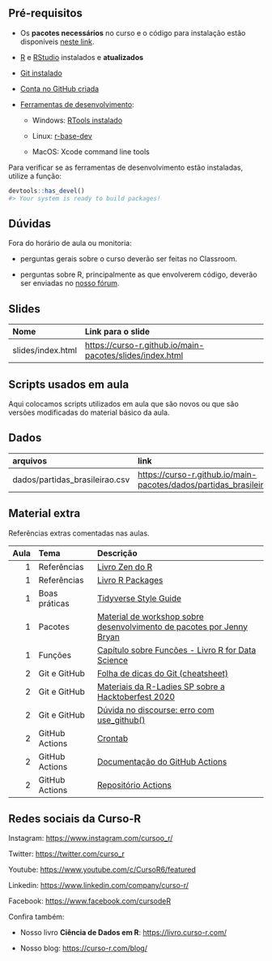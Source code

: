 
<!-- README.md is generated from README.Rmd. Please edit that file -->

## Pré-requisitos

-   Os **pacotes necessários** no curso e o código para instalação estão
    disponíveis [neste
    link](https://github.com/curso-r/main-pacotes#pacotes-necess%C3%A1rios).

-   [R](https://livro.curso-r.com/1-1-instalacao-do-r.html) e
    [RStudio](https://livro.curso-r.com/1-1-instalacao-do-r.html)
    instalados e **atualizados**

-   [Git instalado](https://git-scm.com/)

-   [Conta no GitHub criada](https://github.com/)

-   [Ferramentas de
    desenvolvimento](https://r-pkgs.org/setup.html#setup-tools):

    -   Windows: [RTools
        instalado](https://livro.curso-r.com/1-3-instalacao-adicionais.html#rtools)

    -   Linux:
        [r-base-dev](https://livro.curso-r.com/1-3-instalacao-adicionais.html#rtools)

    -   MacOS: Xcode command line tools

Para verificar se as ferramentas de desenvolvimento estão instaladas,
utilize a função:

``` r
devtools::has_devel()
#> Your system is ready to build packages!
```

## Dúvidas

Fora do horário de aula ou monitoria:

-   perguntas gerais sobre o curso deverão ser feitas no Classroom.

-   perguntas sobre R, principalmente as que envolverem código, deverão
    ser enviadas no [nosso fórum](https://discourse.curso-r.com/).

## Slides

| Nome              | Link para o slide                                          |
|:------------------|:-----------------------------------------------------------|
| slides/index.html | <https://curso-r.github.io/main-pacotes/slides/index.html> |

## Scripts usados em aula

Aqui colocamos scripts utilizados em aula que são novos ou que são
versões modificadas do material básico da aula.

## Dados

| arquivos                        | link                                                                    |
|:--------------------------------|:------------------------------------------------------------------------|
| dados/partidas\_brasileirao.csv | <https://curso-r.github.io/main-pacotes/dados/partidas_brasileirao.csv> |

## Material extra

Referências extras comentadas nas aulas.

| Aula | Tema           | Descrição                                                                                                                     |
|-----:|:---------------|:------------------------------------------------------------------------------------------------------------------------------|
|    1 | Referências    | [Livro Zen do R](https://curso-r.github.io/zen-do-r/)                                                                         |
|    1 | Referências    | [Livro R Packages](https://r-pkgs.org/)                                                                                       |
|    1 | Boas práticas  | [Tidyverse Style Guide](https://principles.tidyverse.org/)                                                                    |
|    1 | Pacotes        | [Material de workshop sobre desenvolvimento de pacotes por Jenny Bryan](https://github.com/jennybc/pkg-dev-tutorial)          |
|    1 | Funções        | [Capítulo sobre Funcões - Livro R for Data Science](https://r4ds.had.co.nz/functions.html)                                    |
|    2 | Git e GitHub   | [Folha de dicas do Git (cheatsheet)](https://training.github.com/downloads/pt_BR/github-git-cheat-sheet/)                     |
|    2 | Git e GitHub   | [Materiais da R-Ladies SP sobre a Hacktoberfest 2020](https://r-ladies-sao-paulo.github.io/2020-hacktoberfest/)               |
|    2 | Git e GitHub   | [Dúvida no discourse: erro com use\_github()](https://discourse.curso-r.com/t/github-erro-ao-usar-a-funcao-use-github/1111/4) |
|    2 | GitHub Actions | [Crontab](https://crontab.guru/)                                                                                              |
|    2 | GitHub Actions | [Documentação do GitHub Actions](https://docs.github.com/pt/actions/learn-github-actions/introduction-to-github-actions)      |
|    2 | GitHub Actions | [Repositório Actions](https://github.com/r-lib/actions/tree/master/examples#quickstart-ci-workflow)                           |

## Redes sociais da Curso-R

Instagram: <https://www.instagram.com/cursoo_r/>

Twitter: <https://twitter.com/curso_r>

Youtube: <https://www.youtube.com/c/CursoR6/featured>

Linkedin: <https://www.linkedin.com/company/curso-r/>

Facebook: <https://www.facebook.com/cursodeR>

Confira também:

-   Nosso livro **Ciência de Dados em R**: <https://livro.curso-r.com/>

-   Nosso blog: <https://curso-r.com/blog/>
